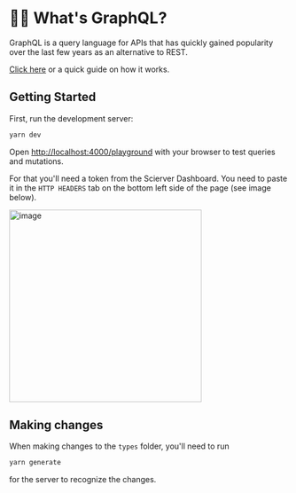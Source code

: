 # 👩‍💻 What's GraphQL?

GraphQL is a query language for APIs that has quickly gained popularity over the last few years as an alternative to REST.

[Click here](https://graphql.org/learn/) or a quick guide on how it works.


## Getting Started

First, run the development server:

```bash
yarn dev
```

Open [http://localhost:4000/playground](http://localhost:4000/playground) with your browser to test queries and mutations.

For that you'll need a token from the Scierver Dashboard. You need to paste it in the `HTTP HEADERS` tab on the bottom left side of the page (see image below). 

<img width="347" alt="image" src="https://user-images.githubusercontent.com/27710492/211905445-920d2dfc-1e5f-43b0-b651-dfe4febccf77.png">


## Making changes

When making changes to the `types` folder, you'll need to run 

```bash
yarn generate
```

for the server to recognize the changes.
